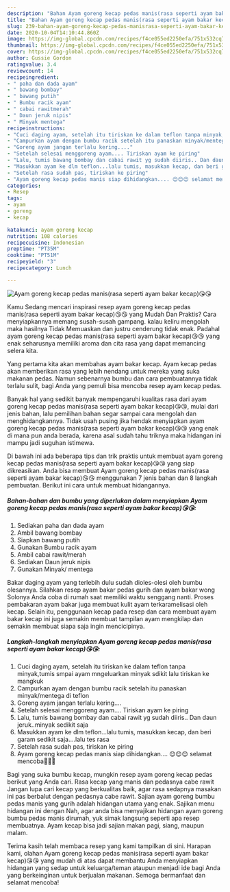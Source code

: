 ```yaml
---
description: "Bahan Ayam goreng kecap pedas manis(rasa seperti ayam bakar kecap)😘😘 | Resep Bumbu Ayam goreng kecap pedas manis(rasa seperti ayam bakar kecap)😘😘 Yang Sedap"
title: "Bahan Ayam goreng kecap pedas manis(rasa seperti ayam bakar kecap)😘😘 | Resep Bumbu Ayam goreng kecap pedas manis(rasa seperti ayam bakar kecap)😘😘 Yang Sedap"
slug: 239-bahan-ayam-goreng-kecap-pedas-manisrasa-seperti-ayam-bakar-kecap-resep-bumbu-ayam-goreng-kecap-pedas-manisrasa-seperti-ayam-bakar-kecap-yang-sedap
date: 2020-10-04T14:10:44.860Z
image: https://img-global.cpcdn.com/recipes/f4ce055ed2250efa/751x532cq70/ayam-goreng-kecap-pedas-manisrasa-seperti-ayam-bakar-kecap😘😘-foto-resep-utama.jpg
thumbnail: https://img-global.cpcdn.com/recipes/f4ce055ed2250efa/751x532cq70/ayam-goreng-kecap-pedas-manisrasa-seperti-ayam-bakar-kecap😘😘-foto-resep-utama.jpg
cover: https://img-global.cpcdn.com/recipes/f4ce055ed2250efa/751x532cq70/ayam-goreng-kecap-pedas-manisrasa-seperti-ayam-bakar-kecap😘😘-foto-resep-utama.jpg
author: Gussie Gordon
ratingvalue: 3.4
reviewcount: 14
recipeingredient:
- " paha dan dada ayam"
- " bawang bombay"
- " bawang putih"
- " Bumbu racik ayam"
- " cabai rawitmerah"
- " Daun jeruk nipis"
- " Minyak mentega"
recipeinstructions:
- "Cuci daging ayam, setelah itu tiriskan ke dalam teflon tanpa minyak,tumis smpai ayam mngeluarkan minyak sdikit lalu tiriskan ke mangkuk"
- "Campurkan ayam dengan bumbu racik setelah itu panaskan minyak/mentega di teflon"
- "Goreng ayam jangan terlalu kering...."
- "Setelah selesai menggoreng ayam.... Tiriskan ayam ke piring"
- "Lalu, tumis bawang bombay dan cabai rawit yg sudah diiris.. Dan daun jeruk..minyak sedikit saja"
- "Masukkan ayam ke dlm teflon...lalu tumis, masukkan kecap, dan beri garam sedikit saja....lalu tes rasa"
- "Setelah rasa sudah pas, tiriskan ke piring"
- "Ayam goreng kecap pedas manis siap dihidangkan.... 😊😊😊 selamat mencoba🤗🤗🤗"
categories:
- Resep
tags:
- ayam
- goreng
- kecap

katakunci: ayam goreng kecap 
nutrition: 108 calories
recipecuisine: Indonesian
preptime: "PT35M"
cooktime: "PT51M"
recipeyield: "3"
recipecategory: Lunch

---
```



![Ayam goreng kecap pedas manis(rasa seperti ayam bakar kecap)😘😘](https://img-global.cpcdn.com/recipes/f4ce055ed2250efa/751x532cq70/ayam-goreng-kecap-pedas-manisrasa-seperti-ayam-bakar-kecap😘😘-foto-resep-utama.jpg)

Kamu Sedang mencari inspirasi resep ayam goreng kecap pedas manis(rasa seperti ayam bakar kecap)😘😘 yang Mudah Dan Praktis? Cara menyiapkannya memang susah-susah gampang. kalau keliru mengolah maka hasilnya Tidak Memuaskan dan justru cenderung tidak enak. Padahal ayam goreng kecap pedas manis(rasa seperti ayam bakar kecap)😘😘 yang enak seharusnya memiliki aroma dan cita rasa yang dapat memancing selera kita.

Yang pertama kita akan membahas ayam bakar kecap. Ayam kecap pedas akan memberikan rasa yang lebih nendang untuk mereka yang suka makanan pedas. Namun sebenarnya bumbu dan cara pembuatannya tidak terlalu sulit, bagi Anda yang pemuli bisa mencoba resep ayam kecap pedas.

Banyak hal yang sedikit banyak mempengaruhi kualitas rasa dari ayam goreng kecap pedas manis(rasa seperti ayam bakar kecap)😘😘, mulai dari jenis bahan, lalu pemilihan bahan segar sampai cara mengolah dan menghidangkannya. Tidak usah pusing jika hendak menyiapkan ayam goreng kecap pedas manis(rasa seperti ayam bakar kecap)😘😘 yang enak di mana pun anda berada, karena asal sudah tahu triknya maka hidangan ini mampu jadi suguhan istimewa.


Di bawah ini ada beberapa tips dan trik praktis untuk membuat ayam goreng kecap pedas manis(rasa seperti ayam bakar kecap)😘😘 yang siap dikreasikan. Anda bisa membuat Ayam goreng kecap pedas manis(rasa seperti ayam bakar kecap)😘😘 menggunakan 7 jenis bahan dan 8 langkah pembuatan. Berikut ini cara untuk membuat hidangannya.

<!--inarticleads1-->

##### Bahan-bahan dan bumbu yang diperlukan dalam menyiapkan Ayam goreng kecap pedas manis(rasa seperti ayam bakar kecap)😘😘:

1. Sediakan  paha dan dada ayam
1. Ambil  bawang bombay
1. Siapkan  bawang putih
1. Gunakan  Bumbu racik ayam
1. Ambil  cabai rawit/merah
1. Sediakan  Daun jeruk nipis
1. Gunakan  Minyak/ mentega


Bakar daging ayam yang terlebih dulu sudah dioles-olesi oleh bumbu olesannya. Silahkan resep ayam bakar pedas gurih dan ayam bakar wong Solonya Anda coba di rumah saat memiliki waktu senggang nanti. Proses pembakaran ayam bakar juga membuat kulit ayam terkaramelisasi oleh kecap. Selain itu, penggunaan kecap pada resep dan cara membuat ayam bakar kecap ini juga semakin membuat tampilan ayam mengkilap dan semakin membuat siapa saja ingin mencicipinya. 

<!--inarticleads2-->

##### Langkah-langkah menyiapkan Ayam goreng kecap pedas manis(rasa seperti ayam bakar kecap)😘😘:

1. Cuci daging ayam, setelah itu tiriskan ke dalam teflon tanpa minyak,tumis smpai ayam mngeluarkan minyak sdikit lalu tiriskan ke mangkuk
1. Campurkan ayam dengan bumbu racik setelah itu panaskan minyak/mentega di teflon
1. Goreng ayam jangan terlalu kering....
1. Setelah selesai menggoreng ayam.... Tiriskan ayam ke piring
1. Lalu, tumis bawang bombay dan cabai rawit yg sudah diiris.. Dan daun jeruk..minyak sedikit saja
1. Masukkan ayam ke dlm teflon...lalu tumis, masukkan kecap, dan beri garam sedikit saja....lalu tes rasa
1. Setelah rasa sudah pas, tiriskan ke piring
1. Ayam goreng kecap pedas manis siap dihidangkan.... 😊😊😊 selamat mencoba🤗🤗🤗


Bagi yang suka bumbu kecap, mungkin resep ayam goreng kecap pedas berikut yang Anda cari. Rasa kecap yang manis dan pedasnya cabe rawit Jangan lupa cari kecap yang berkualitas baik, agar rasa sedapnya masakan ini pas berbalut dengan pedasnya cabe rawit. Sajian ayam goreng bumbu pedas manis yang gurih adalah hidangan utama yang enak. Sajikan menu hidangan ini dengan Nah, agar anda bisa menyajikan hidangan ayam goreng bumbu pedas manis dirumah, yuk simak langsung seperti apa resep membuatnya. Ayam kecap bisa jadi sajian makan pagi, siang, maupun malam. 

Terima kasih telah membaca resep yang kami tampilkan di sini. Harapan kami, olahan Ayam goreng kecap pedas manis(rasa seperti ayam bakar kecap)😘😘 yang mudah di atas dapat membantu Anda menyiapkan hidangan yang sedap untuk keluarga/teman ataupun menjadi ide bagi Anda yang berkeinginan untuk berjualan makanan. Semoga bermanfaat dan selamat mencoba!
